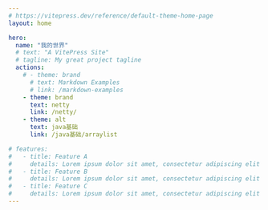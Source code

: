 ```yaml
---
# https://vitepress.dev/reference/default-theme-home-page
layout: home

hero:
  name: "我的世界"
  # text: "A VitePress Site"
  # tagline: My great project tagline
  actions:
    # - theme: brand
      # text: Markdown Examples
      # link: /markdown-examples
    - theme: brand
      text: netty
      link: /netty/
    - theme: alt
      text: java基础
      link: /java基础/arraylist

# features:
#   - title: Feature A
#     details: Lorem ipsum dolor sit amet, consectetur adipiscing elit
#   - title: Feature B
#     details: Lorem ipsum dolor sit amet, consectetur adipiscing elit
#   - title: Feature C
#     details: Lorem ipsum dolor sit amet, consectetur adipiscing elit
---
```


